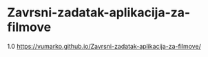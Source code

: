 # Zavrsni-zadatak-aplikacija-za-filmove
1.0
https://vumarko.github.io/Zavrsni-zadatak-aplikacija-za-filmove/
